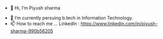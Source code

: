 - 👋 Hi, I’m Piyush sharma
<!---👀 I’m interested in ...
- 🌱 I’m currently learning ...
- 💞️ I’m looking to collaborate on ... --->
- 🌱 I’m currently persuing b.tech in Information Technology.
- 📫 How to reach me ...
     LinkedIn : https://www.linkedin.com/in/piyush-sharma-990b56205

<!---
Pysharma/Pysharma is a ✨ special ✨ repository because its `README.md` (this file) appears on your GitHub profile.
You can click the Preview link to take a look at your changes.
--->

